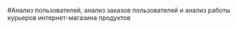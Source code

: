 #Анализ пользователей, анализ заказов пользователей и анализ работы курьеров интернет-магазина продуктов
